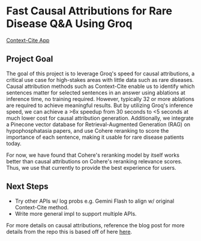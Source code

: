 # Fast Causal Attributions for Rare Disease Q&A Using Groq

[Context-Cite App](https://context-cite-2wukcnr4uvvmpcycghrhws.streamlit.app/)

## Project Goal

The goal of this project is to leverage Groq's speed for causal attributions, a critical use case for high-stakes areas with little data such as rare diseases. Causal attribution methods such as Context-Cite enable us to identify which sentences matter for selected sentences in an answer using ablations at inference time, no training required. However, typically 32 or more ablations are required to achieve meaningful results. But by utilizing Groq's inference speed, we can achieve a >6x speedup from 30 seconds to <5 seconds at much lower cost for causal attribution generation. Additionally, we integrate a Pinecone vector database for Retrieval-Augmented Generation (RAG) on hypophosphatasia papers, and use Cohere reranking to score the importance of each sentence, making it usable for rare disease patients today.

For now, we have found that Cohere's reranking model by itself works better than causal attributions on Cohere's reranking relevance scores. Thus, we use that currently to provide the best experience for users. 

## Next Steps
- Try other APIs w/ log probs e.g. Gemini Flash to align w/ original Context-Cite method.
- Write more general impl to support multiple APIs.

For more details on causal attributions, reference the blog post for more details from the repo this is based off of here [here](#https://gradientscience.org/contextcite/).